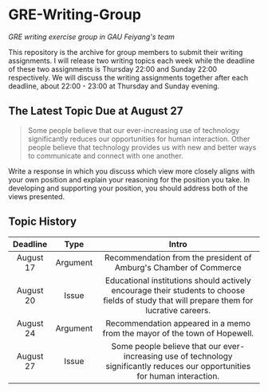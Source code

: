 # GRE-Writing-Group
*GRE writing exercise group in GAU Feiyang's team*

This repository is the archive for group members to submit their writing assignments. I will release two writing topics each week while the deadline of these two assignments is Thursday 22:00 and Sunday 22:00 respectively. We will discuss the writing assignments together after each deadline, about 22:00 - 23:00 at Thursday and Sunday evening.

## The Latest Topic Due at August 27

> Some people believe that our ever-increasing use of technology significantly reduces our opportunities for human interaction. Other people believe that technology provides us with new and better ways to communicate and connect with one another.

Write a response in which you discuss which view more closely aligns with your own position and explain your reasoning for the position you take. In developing and supporting your position, you should address both of the views presented.

## Topic History

| Deadline  |   Type   |                  Intro                   |
| :-------: | :------: | :--------------------------------------: |
| August 17 | Argument | Recommendation from the president of Amburg's Chamber of Commerce |
| August 20 |  Issue   | Educational institutions should actively encourage their students to choose fields of study that will prepare them for lucrative careers. |
| August 24 | Argument | Recommendation appeared in a memo from the mayor of the town of Hopewell. |
| August 27 |  Issue   | Some people believe that our ever-increasing use of technology significantly reduces our opportunities for human interaction. |

